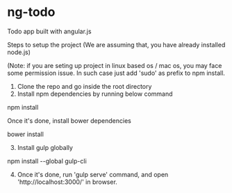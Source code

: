 # ng-todo
Todo app built with angular.js

Steps to setup the project (We are assuming that, you have already installed node.js)

(Note: if you are seting up project in linux based os / mac os, you may face some permission issue. In such case just add 'sudo' as prefix to npm install.

1. Clone the repo and go inside the root directory
2. Install npm dependencies by running below command

npm install

Once it's done, install bower dependencies

bower install

3. Install gulp globally

npm install --global gulp-cli

4. Once it's done, run 'gulp serve' command, and open 'http://localhost:3000/' in browser.
